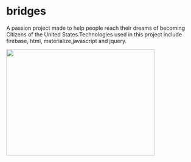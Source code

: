 # bridges
A passion project made to help people reach their dreams of becoming Citizens of the United States.Technologies 
used in this project include firebase, html, materialize,javascript and jquery.


<img src="http://still-plains-10648.herokuapp.com/images/usabridge.jpg" width="390" height="280" >